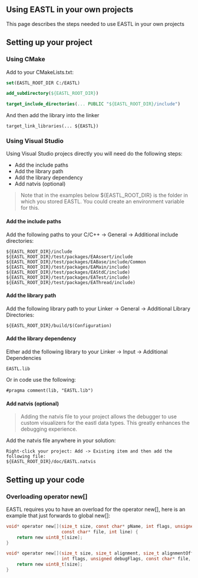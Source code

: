## Using EASTL in your own projects

This page describes the steps needed to use EASTL in your own projects

## Setting up your project

### Using CMake

Add to your CMakeLists.txt:

```cmake
set(EASTL_ROOT_DIR C:/EASTL)

add_subdirectory(${EASTL_ROOT_DIR})

target_include_directories(... PUBLIC "${EASTL_ROOT_DIR}/include")
```

And then add the library into the linker 

```
target_link_libraries(... ${EASTL})
```

### Using Visual Studio

Using Visual Studio projecs directly you will need do the following steps:
- Add the include paths
- Add the library path
- Add the library dependency
- Add natvis (optional)

> Note that in the examples below ${EASTL_ROOT_DIR} is the folder in which you stored EASTL. You could create an environment variable for this.

#### Add the include paths

Add the following paths to your C/C++ -> General -> Additional include directories:
```
${EASTL_ROOT_DIR}/include
${EASTL_ROOT_DIR}/test/packages/EAAssert/include
${EASTL_ROOT_DIR}/test/packages/EABase/include/Common
${EASTL_ROOT_DIR}/test/packages/EAMain/include)
${EASTL_ROOT_DIR}/test/packages/EAStdC/include)
${EASTL_ROOT_DIR}/test/packages/EATest/include)
${EASTL_ROOT_DIR}/test/packages/EAThread/include)
```

#### Add the library path

Add the following library path to your Linker -> General -> Additional Library Directories:
```
${EASTL_ROOT_DIR}/build/$(Configuration)
```

#### Add the library dependency

Either add the following library to your Linker -> Input -> Additional Dependencies
```
EASTL.lib
```
Or in code use the following:
```
#pragma comment(lib, "EASTL.lib")
```

#### Add natvis (optional)

> Adding the natvis file to your project allows the debugger to use custom visualizers for the eastl data types. This greatly enhances the debugging experience.

Add the natvis file anywhere in your solution:

```
Right-click your project: Add -> Existing item and then add the following file:
${EASTL_ROOT_DIR}/doc/EASTL.natvis
```

## Setting up your code

### Overloading operator new[]

EASTL requires you to have an overload for the operator new[], here is an example that just forwards to global new[]:

```c
void* operator new[](size_t size, const char* pName, int flags, unsigned debugFlags,
                     const char* file, int line) {
    return new uint8_t[size];
}

void* operator new[](size_t size, size_t alignment, size_t alignmentOffset, const char* pName,
                     int flags, unsigned debugFlags, const char* file, int line) {
    return new uint8_t[size];
}
```
